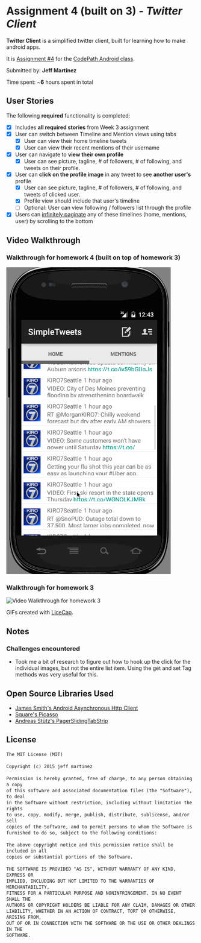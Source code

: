 # Assignment 4 (built on 3) - *Twitter Client*

**Twitter Client** is a simplified twitter client, built for learning how to make android apps.

It is [Assignment #4](http://courses.codepath.com/courses/intro_to_android/unit/4#!assignment) for the [CodePath Android class](https://codepath.com/androidbootcamp).

Submitted by: **Jeff Martinez**

Time spent: ~**6** hours spent in total

## User Stories

The following **required** functionality is completed:

* [X] Includes **all required stories** from Week 3 assignment
* [X] User can switch between Timeline and Mention views using tabs
    * [X] User can view their home timeline tweets
    * [X] User can view their recent mentions of their username
* [X] User can navigate to **view their own profile**
    * [X] User can see picture, tagline, # of followers, # of following, and tweets on their profile.
* [X] User can **click on the profile image** in any tweet to see **another user's** profile
    * [X] User can see picture, tagline, # of followers, # of following, and tweets of clicked user.
    * [X] Profile view should include that user's timeline
    * [ ] Optional: User can view following / followers list through the profile
* [X] Users can [infinitely paginate](http://guides.codepath.com/android/Endless-Scrolling-with-AdapterViews) any of these timelines (home, mentions, user) by scrolling to the bottom

## Video Walkthrough

### Walkthrough for homework 4 (built on top of homework 3)

![Video Walkthrough for homework 4](walkthrough_hw4.gif)

### Walkthrough for homework 3

![Video Walkthrough for homework 3](walkthrough.gif)

GIFs created with [LiceCap](http://www.cockos.com/licecap/).

## Notes

### Challenges encountered

* Took me a bit of research to figure out how to hook up the click for the individual images, but not the entire list item. Using the get and set Tag methods was very useful for this.

## Open Source Libraries Used

* [James Smith's Android Asynchronous Http Client](http://loopj.com/android-async-http/)
* [Square's Picasso](http://square.github.io/picasso/)
* [Andreas Stütz's PagerSlidingTabStrip](https://github.com/astuetz/PagerSlidingTabStrip)

## License

    The MIT License (MIT)

	Copyright (c) 2015 jeff martinez
	
	Permission is hereby granted, free of charge, to any person obtaining a copy
	of this software and associated documentation files (the "Software"), to deal
	in the Software without restriction, including without limitation the rights
	to use, copy, modify, merge, publish, distribute, sublicense, and/or sell
	copies of the Software, and to permit persons to whom the Software is
	furnished to do so, subject to the following conditions:
	
	The above copyright notice and this permission notice shall be included in all
	copies or substantial portions of the Software.
	
	THE SOFTWARE IS PROVIDED "AS IS", WITHOUT WARRANTY OF ANY KIND, EXPRESS OR
	IMPLIED, INCLUDING BUT NOT LIMITED TO THE WARRANTIES OF MERCHANTABILITY,
	FITNESS FOR A PARTICULAR PURPOSE AND NONINFRINGEMENT. IN NO EVENT SHALL THE
	AUTHORS OR COPYRIGHT HOLDERS BE LIABLE FOR ANY CLAIM, DAMAGES OR OTHER
	LIABILITY, WHETHER IN AN ACTION OF CONTRACT, TORT OR OTHERWISE, ARISING FROM,
	OUT OF OR IN CONNECTION WITH THE SOFTWARE OR THE USE OR OTHER DEALINGS IN THE
	SOFTWARE.
